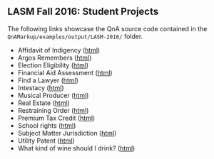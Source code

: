 ## LASM Fall 2016: Student Projects

The following links showcase the QnA source code contained in the `QnAMarkup/examples/output/LASM-2016/` folder. 

- Affidavit of Indigency ([html](https://colarusso.github.io/QnAMarkup/examples/output/LASM-2016/affidavit_of_indigency.html))
- Argos Remembers ([html](https://colarusso.github.io/QnAMarkup/examples/output/LASM-2016/argos_remembers.html))
- Election Eligibility ([html](https://colarusso.github.io/QnAMarkup/examples/output/LASM-2016/election_eligibility.html))
- Financial Aid Assessment ([html](https://colarusso.github.io/QnAMarkup/examples/output/LASM-2016/fin_aid.html))
- Find a Lawyer ([html](https://colarusso.github.io/QnAMarkup/examples/output/LASM-2016/find_a_lawyer.html))
- Intestacy ([html](https://colarusso.github.io/QnAMarkup/examples/output/LASM-2016/intestacy_computer_homework.html))
- Musical Producer ([html](https://colarusso.github.io/QnAMarkup/examples/output/LASM-2016/musical_producer.html))
- Real Estate ([html](https://colarusso.github.io/QnAMarkup/examples/output/LASM-2016/real_estate.html))
- Restraining Order ([html](https://colarusso.github.io/QnAMarkup/examples/output/LASM-2016/restraining_order.html))
- Premium Tax Credit ([html](https://colarusso.github.io/QnAMarkup/examples/output/LASM-2016/premium_tax_credit.html))
- School rights ([html](https://colarusso.github.io/QnAMarkup/examples/output/LASM-2016/rights_school.html))
- Subject Matter Jurisdiction ([html](https://colarusso.github.io/QnAMarkup/examples/output/LASM-2016/subject_matter_jurisdiction.html))
- Utility Patent ([html](https://colarusso.github.io/QnAMarkup/examples/output/LASM-2016/utility_patent.html))
- What kind of wine should I drink? ([html](https://colarusso.github.io/QnAMarkup/examples/output/LASM-2016/what_kind_of_wine.html))
